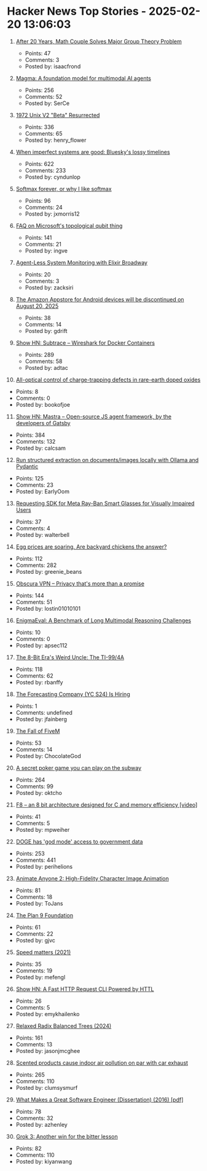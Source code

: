 # Hacker News Top Stories - 2025-02-20 13:06:03

1. [After 20 Years, Math Couple Solves Major Group Theory Problem](https://www.quantamagazine.org/after-20-years-math-couple-solves-major-group-theory-problem-20250219/)
   - Points: 47
   - Comments: 3
   - Posted by: isaacfrond

2. [Magma: A foundation model for multimodal AI agents](https://microsoft.github.io/Magma/)
   - Points: 256
   - Comments: 52
   - Posted by: SerCe

3. [1972 Unix V2 "Beta" Resurrected](https://www.tuhs.org/pipermail/tuhs/2025-February/031420.html)
   - Points: 336
   - Comments: 65
   - Posted by: henry_flower

4. [When imperfect systems are good: Bluesky's lossy timelines](https://jazco.dev/2025/02/19/imperfection/)
   - Points: 622
   - Comments: 233
   - Posted by: cyndunlop

5. [Softmax forever, or why I like softmax](https://kyunghyuncho.me/softmax-forever-or-why-i-like-softmax/)
   - Points: 96
   - Comments: 24
   - Posted by: jxmorris12

6. [FAQ on Microsoft's topological qubit thing](https://scottaaronson.blog/?p=8669)
   - Points: 141
   - Comments: 21
   - Posted by: ingve

7. [Agent-Less System Monitoring with Elixir Broadway](https://opsmaru.com/blog/agent-less-system-monitoring-with-elixir-broadway)
   - Points: 20
   - Comments: 3
   - Posted by: zacksiri

8. [The Amazon Appstore for Android devices will be discontinued on August 20, 2025](https://www.amazon.com/gp/mas/appstore/android/faq)
   - Points: 38
   - Comments: 14
   - Posted by: gdrift

9. [Show HN: Subtrace – Wireshark for Docker Containers](https://github.com/subtrace/subtrace)
   - Points: 289
   - Comments: 58
   - Posted by: adtac

10. [All-optical control of charge-trapping defects in rare-earth doped oxides](https://www.degruyter.com/document/doi/10.1515/nanoph-2024-0635/html)
   - Points: 8
   - Comments: 0
   - Posted by: bookofjoe

11. [Show HN: Mastra – Open-source JS agent framework, by the developers of Gatsby](https://github.com/mastra-ai/mastra)
   - Points: 384
   - Comments: 132
   - Posted by: calcsam

12. [Run structured extraction on documents/images locally with Ollama and Pydantic](https://github.com/vlm-run/vlmrun-hub)
   - Points: 125
   - Comments: 23
   - Posted by: EarlyOom

13. [Requesting SDK for Meta Ray-Ban Smart Glasses for Visually Impaired Users](https://communityforums.atmeta.com/t5/General-VR-MR-Development/Suggestion-for-Developing-an-SDK-for-Meta-Ray-ban-Glasses/td-p/1196341/page/2)
   - Points: 37
   - Comments: 4
   - Posted by: walterbell

14. [Egg prices are soaring. Are backyard chickens the answer?](https://civileats.com/2025/02/18/op-ed-egg-prices-are-soaring-bring-out-the-backyard-hens/)
   - Points: 112
   - Comments: 282
   - Posted by: greenie_beans

15. [Obscura VPN – Privacy that's more than a promise](https://obscura.net/)
   - Points: 144
   - Comments: 51
   - Posted by: lostin01010101

16. [EnigmaEval: A Benchmark of Long Multimodal Reasoning Challenges](https://arxiv.org/abs/2502.08859)
   - Points: 10
   - Comments: 0
   - Posted by: apsec112

17. [The 8-Bit Era's Weird Uncle: The TI-99/4A](https://bumbershootsoft.wordpress.com/2025/02/15/the-8-bit-eras-weird-uncle-the-ti-99-4a/)
   - Points: 118
   - Comments: 62
   - Posted by: rbanffy

18. [The Forecasting Company (YC S24) Is Hiring](https://www.ycombinator.com/companies/the-forecasting-company/jobs/yxUzVUm-founding-machine-learning-engineer)
   - Points: 1
   - Comments: undefined
   - Posted by: jfainberg

19. [The Fall of FiveM](https://fivem.team/)
   - Points: 53
   - Comments: 14
   - Posted by: ChocolateGod

20. [A secret poker game you can play on the subway](https://experience.prfalken.dev/english/subway-poker/)
   - Points: 264
   - Comments: 99
   - Posted by: oktcho

21. [F8 – an 8 bit architecture designed for C and memory efficiency [video]](https://fosdem.org/2025/schedule/event/fosdem-2025-4902-f8-an-8-bit-architecture-designed-for-c-and-memory-efficiency/)
   - Points: 41
   - Comments: 5
   - Posted by: mpweiher

22. [DOGE has 'god mode' access to government data](https://www.theatlantic.com/technology/archive/2025/02/doge-god-mode-access/681719/)
   - Points: 253
   - Comments: 441
   - Posted by: perihelions

23. [Animate Anyone 2: High-Fidelity Character Image Animation](https://humanaigc.github.io/animate-anyone-2/)
   - Points: 81
   - Comments: 18
   - Posted by: ToJans

24. [The Plan 9 Foundation](https://plan9foundation.org/)
   - Points: 61
   - Comments: 22
   - Posted by: gjvc

25. [Speed matters (2021)](https://www.scattered-thoughts.net/writing/speed-matters/)
   - Points: 35
   - Comments: 19
   - Posted by: mefengl

26. [Show HN: A Fast HTTP Request CLI Powered by HTTL](https://httl.dev/docs/cli)
   - Points: 26
   - Comments: 5
   - Posted by: emykhailenko

27. [Relaxed Radix Balanced Trees (2024)](https://peter.horne-khan.com/relaxed-radix-balanced-trees/)
   - Points: 161
   - Comments: 13
   - Posted by: jasonjmcghee

28. [Scented products cause indoor air pollution on par with car exhaust](https://newatlas.com/environment/indoor-air-pollution-scented-terpenes/)
   - Points: 265
   - Comments: 110
   - Posted by: clumsysmurf

29. [What Makes a Great Software Engineer (Dissertation) (2016) [pdf]](https://faculty.washington.edu/ajko/dissertations/Li2016Dissertation.pdf)
   - Points: 78
   - Comments: 32
   - Posted by: azhenley

30. [Grok 3: Another win for the bitter lesson](https://www.thealgorithmicbridge.com/p/grok-3-another-win-for-the-bitter)
   - Points: 82
   - Comments: 110
   - Posted by: kiyanwang


